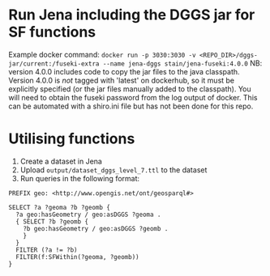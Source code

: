 # Run Jena including the DGGS jar for SF functions
Example docker command:
`docker run -p 3030:3030 -v <REPO_DIR>/dggs-jar/current:/fuseki-extra --name jena-dggs stain/jena-fuseki:4.0.0`
NB: version 4.0.0 includes code to copy the jar files to the java classpath. Version 4.0.0 is *not* tagged with 'latest'
on dockerhub, so it must be explicitly specified (or the jar files manually added to the classpath).
You will need to obtain the fuseki password from the log output of docker. This can be automated with a shiro.ini file
but has not been done for this repo.
# Utilising functions
1. Create a dataset in Jena
2. Upload `output/dataset_dggs_level_7.ttl` to the dataset
3. Run queries in the following format:
```PREFIX f: <java:main.dggs.geosparql.>
PREFIX geo: <http://www.opengis.net/ont/geosparql#>

SELECT ?a ?geoma ?b ?geomb {
  ?a geo:hasGeometry / geo:asDGGS ?geoma .
  { SELECT ?b ?geomb {
  	?b geo:hasGeometry / geo:asDGGS ?geomb .
	}
  }
  FILTER (?a != ?b)
  FILTER(f:SFWithin(?geoma, ?geomb))
}
```
